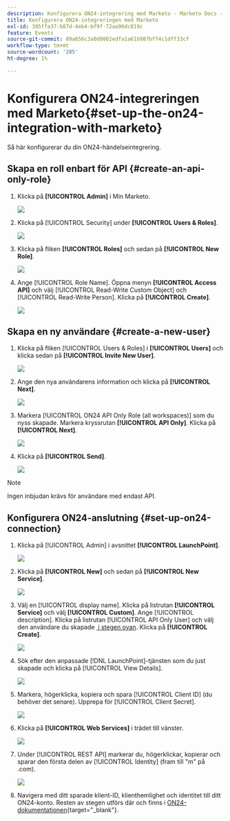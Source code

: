 ```yaml
---
description: Konfigurera ON24-integrering med Marketo - Marketo Docs - produktdokumentation
title: Konfigurera ON24-integreringen med Marketo
exl-id: 395ffa37-b87d-4eb4-bf9f-72aa96dc819c
feature: Events
source-git-commit: 09a656c3a0d0002edfa1a61b987bff4c1dff33cf
workflow-type: tm+mt
source-wordcount: '205'
ht-degree: 1%

---
```


# Konfigurera ON24-integreringen med Marketo{#set-up-the-on24-integration-with-marketo}

Så här konfigurerar du din ON24-händelseintegrering.

## Skapa en roll enbart för API {#create-an-api-only-role}

1. Klicka på **[!UICONTROL Admin]** i Min Marketo.

   ![](assets/set-up-the-on24-integration-with-marketo-1.png)

1. Klicka på [!UICONTROL Security] under **[!UICONTROL Users & Roles]**.

   ![](assets/set-up-the-on24-integration-with-marketo-2.png)

1. Klicka på fliken **[!UICONTROL Roles]** och sedan på **[!UICONTROL New Role]**.

   ![](assets/set-up-the-on24-integration-with-marketo-3.png)

1. Ange [!UICONTROL Role Name]. Öppna menyn **[!UICONTROL Access API]** och välj [!UICONTROL Read-Write Custom Object] och [!UICONTROL Read-Write Person]. Klicka på **[!UICONTROL Create]**.

   ![](assets/set-up-the-on24-integration-with-marketo-4.png)

## Skapa en ny användare {#create-a-new-user}

1. Klicka på fliken [!UICONTROL Users & Roles] i **[!UICONTROL Users]** och klicka sedan på **[!UICONTROL Invite New User]**.

   ![](assets/set-up-the-on24-integration-with-marketo-5.png)

1. Ange den nya användarens information och klicka på **[!UICONTROL Next]**.

   ![](assets/set-up-the-on24-integration-with-marketo-6.png)

1. Markera [!UICONTROL ON24 API Only Role (all workspaces)] som du nyss skapade. Markera kryssrutan **[!UICONTROL API Only]**. Klicka på **[!UICONTROL Next]**.

   ![](assets/set-up-the-on24-integration-with-marketo-7.png)

1. Klicka på **[!UICONTROL Send]**.

   ![](assets/set-up-the-on24-integration-with-marketo-8.png)

>[!NOTE]
>
>Ingen inbjudan krävs för användare med endast API.

## Konfigurera ON24-anslutning {#set-up-on24-connection}

1. Klicka på [!UICONTROL Admin] i avsnittet **[!UICONTROL LaunchPoint]**.

   ![](assets/set-up-the-on24-integration-with-marketo-9.png)

1. Klicka på **[!UICONTROL New]** och sedan på **[!UICONTROL New Service]**.

   ![](assets/set-up-the-on24-integration-with-marketo-10.png)

1. Välj en [!UICONTROL display name]. Klicka på listrutan **[!UICONTROL Service]** och välj **[!UICONTROL Custom]**. Ange [!UICONTROL description]. Klicka på listrutan [!UICONTROL API Only User] och välj den användare du skapade [&#x200B; i stegen ovan](#create-a-new-user). Klicka på **[!UICONTROL Create]**.

   ![](assets/set-up-the-on24-integration-with-marketo-11.png)

1. Sök efter den anpassade [!DNL LaunchPoint]-tjänsten som du just skapade och klicka på [!UICONTROL View Details].

   ![](assets/set-up-the-on24-integration-with-marketo-12.png)

1. Markera, högerklicka, kopiera och spara [!UICONTROL Client ID] (du behöver det senare). Upprepa för [!UICONTROL Client Secret].

   ![](assets/set-up-the-on24-integration-with-marketo-13.png)

1. Klicka på **[!UICONTROL Web Services]** i trädet till vänster.

   ![](assets/set-up-the-on24-integration-with-marketo-14.png)

1. Under [!UICONTROL REST API] markerar du, högerklickar, kopierar och sparar den första delen av [!UICONTROL Identity] (fram till &quot;m&quot; på .com).

   ![](assets/set-up-the-on24-integration-with-marketo-15.png)

1. Navigera med ditt sparade klient-ID, klienthemlighet och identitet till ditt ON24-konto. Resten av stegen utförs där och finns i [ON24-dokumentationen](https://support.on24.com/hc/en-us/articles/21420762650523-Data-Integration-Setup-Instructions-When-Using-Marketo-Registration-Option-1){target="_blank"}.
